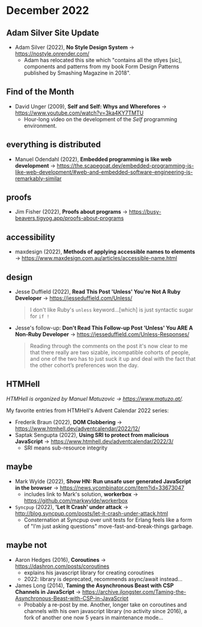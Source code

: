 # December 2022

## Adam Silver Site Update

+ Adam Silver (2022), **No Style Design System** &#8594; https://nostyle.onrender.com/
  - Adam has relocated this site which "contains all the stlyes \[sic], components and patterns from my book Form Design Patterns published by Smashing Magazine in 2018".

## Find of the Month

+ David Unger (2009), **Self and Self: Whys and Wherefores** &#8594; https://www.youtube.com/watch?v=3ka4KY7TMTU
  - Hour-long video on the development of the *Self* programming environment.

## everything is distributed

+ Manuel Odendahl (2022), **Embedded programming is like web development** &#8594; https://the.scapegoat.dev/embedded-programming-is-like-web-development/#web-and-embedded-software-engineering-is-remarkably-similar

## proofs

+ Jim Fisher (2022), **Proofs about programs** &#8594; https://busy-beavers.tigyog.app/proofs-about-programs

## accessibility

+ maxdesign (2022), **Methods of applying accessible names to elements** &#8594; https://www.maxdesign.com.au/articles/accessible-name.html

## design

+ Jesse Duffield (2022), **Read This Post 'Unless' You're Not A Ruby Developer** &#8594; https://jesseduffield.com/Unless/
  > I don't like Ruby's `unless` keyword...\[which] is just syntactic sugar for `if !`
+ Jesse's follow-up: **Don't Read This Follow-up Post 'Unless' You ARE A Non-Ruby Developer** &#8594; https://jesseduffield.com/Unless-Responses/
  > Reading through the comments on the post it's now clear to me that there really are two sizable, incompatible cohorts of people, and one of the two has to just suck it up and deal with the fact that the other cohort’s preferences won the day.

## HTMHell

*HTMHell is organized by Manuel Matuzovic &#8594; https://www.matuzo.at/.*

My favorite entries from HTMHell's Advent Calendar 2022 series:

+ Frederik Braun (2022), **DOM Clobbering** &#8594; https://www.htmhell.dev/adventcalendar/2022/12/
+ Saptak Sengupta (2022), **Using SRI to protect from malicious JavaScript** &#8594; https://www.htmhell.dev/adventcalendar/2022/3/
  - SRI means sub-resource integrity

## maybe

+ Mark Wylde (2022), **Show HN: Run unsafe user generated JavaScript in the browser** &#8594; https://news.ycombinator.com/item?id=33673047
  - includes link to Mark's solution, **workerbox** &#8594; https://github.com/markwylde/workerbox
+ `Syncpup` (2022), **'Let It Crash' under attack** &#8594; http://blog.syncpup.com/posts/let-it-crash-under-attack.html
  - Consternation at Syncpup over unit tests for Erlang feels like a form of "I'm just asking questions" move-fast-and-break-things garbage.

## maybe not

+ Aaron Hedges (2016), **Coroutines** &#8594; https://dashron.com/posts/coroutines
  - explains his javascript library for creating coroutines
  - 2022: library is deprecated, recommends async/await instead...
+ James Long (2014), **Taming the Asynchronous Beast with CSP Channels in JavaScript** &#8594; https://archive.jlongster.com/Taming-the-Asynchronous-Beast-with-CSP-in-JavaScript
  - Probably a re-post by me. Another, longer take on coroutines and channels with his own javascript library (no activity since 2016), a fork of another one now 5 years in maintenance mode...
